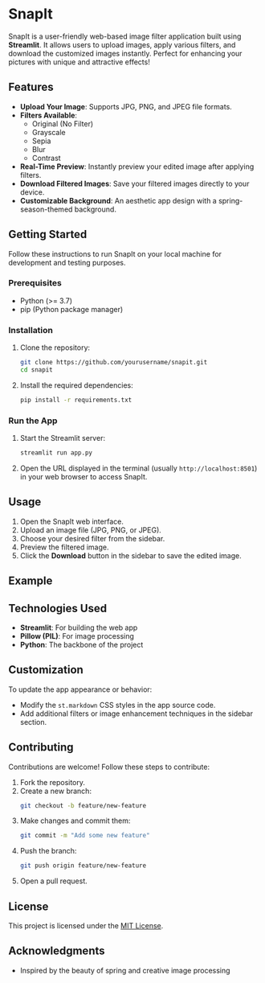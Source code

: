 # SnapIt

SnapIt is a user-friendly web-based image filter application built using **Streamlit**. It allows users to upload images, apply various filters, and download the customized images instantly. Perfect for enhancing your pictures with unique and attractive effects!

## Features

- **Upload Your Image**: Supports JPG, PNG, and JPEG file formats.
- **Filters Available**:
  - Original (No Filter)
  - Grayscale
  - Sepia
  - Blur
  - Contrast
- **Real-Time Preview**: Instantly preview your edited image after applying filters.
- **Download Filtered Images**: Save your filtered images directly to your device.
- **Customizable Background**: An aesthetic app design with a spring-season-themed background.

## Getting Started

Follow these instructions to run SnapIt on your local machine for development and testing purposes.

### Prerequisites

- Python (>= 3.7)
- pip (Python package manager)

### Installation

1. Clone the repository:
   ```bash
   git clone https://github.com/yourusername/snapit.git
   cd snapit
   ```
2. Install the required dependencies:
   ```bash
   pip install -r requirements.txt
   ```

### Run the App

1. Start the Streamlit server:
   ```bash
   streamlit run app.py
   ```
2. Open the URL displayed in the terminal (usually `http://localhost:8501`) in your web browser to access SnapIt.

## Usage

1. Open the SnapIt web interface.
2. Upload an image file (JPG, PNG, or JPEG).
3. Choose your desired filter from the sidebar.
4. Preview the filtered image.
5. Click the **Download** button in the sidebar to save the edited image.

## Example



## Technologies Used

- **Streamlit**: For building the web app
- **Pillow (PIL)**: For image processing
- **Python**: The backbone of the project

## Customization

To update the app appearance or behavior:

- Modify the `st.markdown` CSS styles in the app source code.
- Add additional filters or image enhancement techniques in the sidebar section.

## Contributing

Contributions are welcome! Follow these steps to contribute:

1. Fork the repository.
2. Create a new branch:
   ```bash
   git checkout -b feature/new-feature
   ```
3. Make changes and commit them:
   ```bash
   git commit -m "Add some new feature"
   ```
4. Push the branch:
   ```bash
   git push origin feature/new-feature
   ```
5. Open a pull request.

## License

This project is licensed under the [MIT License](LICENSE).

## Acknowledgments

- Inspired by the beauty of spring and creative image processing
